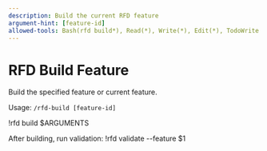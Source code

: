 ```yaml
---
description: Build the current RFD feature
argument-hint: [feature-id]
allowed-tools: Bash(rfd build*), Read(*), Write(*), Edit(*), TodoWrite
---
```


# RFD Build Feature

Build the specified feature or current feature.

Usage: `/rfd-build [feature-id]`

!rfd build $ARGUMENTS

After building, run validation:
!rfd validate --feature $1